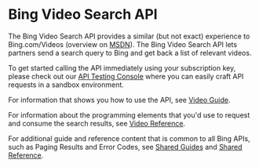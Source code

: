 <!-- 
NavPath: Bing Video Search API
LinkLabel: Overview
Weight: 80
Url: Bing-video-search-API/documentation
ExternalLink: https://msdn.microsoft.com/en-us/library/mt711417.aspx
-->

# Bing Video Search API

The Bing Video Search API provides a similar (but not exact) experience to Bing.com/Videos (overview on [MSDN](https://msdn.microsoft.com/en-us/library/mt711417.aspx)). The Bing Video Search API lets partners send a search query to Bing and get back a list of relevant videos.

To get started calling the API immediately using your subscription key, please check out our [API Testing Console](https://bingapis.portal.azure-api.net/docs/services/56b43f3ccf5ff8098cef3809/operations/56b440d2cf5ff8098cef380b) where you can easily craft API requests in a sandbox environment.

For information that shows you how to use the API, see [Video Guide](https://msdn.microsoft.com/en-us/library/dn760784(v=bsynd.50).aspx).

For information about the programming elements that you'd use to request and consume the search results, see [Video Reference](https://msdn.microsoft.com/en-us/library/dn760795(v=bsynd.50).aspx).

For additional guide and reference content that is common to all Bing APIs, such as Paging Results and Error Codes, see [Shared Guides](https://msdn.microsoft.com/en-us/library/mt711404(v=bsynd.50).aspx) and [Shared Reference](https://msdn.microsoft.com/en-us/library/mt711403(v=bsynd.50).aspx).
